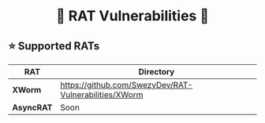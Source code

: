 <h1 align="center">🐀 RAT Vulnerabilities 🐀</h1>

## ⭐ Supported RATs

| RAT | Directory |
|--------------|--------------|
| **XWorm**    | https://github.com/SwezyDev/RAT-Vulnerabilities/XWorm |
| **AsyncRAT** | Soon |
